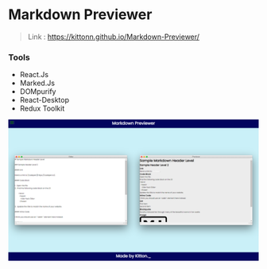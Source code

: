 # Markdown Previewer

> Link : [<https://kittonn.github.io/Markdown-Previewer/>](https://kittonn.github.io/Markdown-Previewer/)

### Tools
* React.Js
* Marked.Js
* DOMpurify
* React-Desktop
* Redux Toolkit

![markdown-preview](./public/asset/markdown-preview.png)
